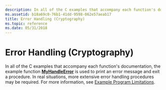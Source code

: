 ```yaml
---
description: In all of the C examples that accompany each function's documentation, the example function MyHandleError is used to print an error message and exit a procedure.
ms.assetid: b18a69c0-76b1-41dd-9598-062e57aeab17
title: Error Handling (Cryptography)
ms.topic: reference
ms.date: 05/31/2018
---
```


# Error Handling (Cryptography)

In all of the C examples that accompany each function's documentation, the example function [**MyHandleError**](myhandleerror.md) is used to print an error message and exit a procedure. In real situations, more extensive error handling procedures may be required. For more information, see [Example Program Limitations](example-program-limitations.md).

 

 



